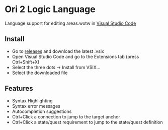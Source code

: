 # Ori 2 Logic Language

Language support for editing areas.wotw in [Visual Studio Code](https://code.visualstudio.com/)

## Install

- Go to [releases](https://github.com/ori-rando/logic-language/releases) and download the latest .vsix
- Open Visual Studio Code and go to the Extensions tab (press Ctrl+Shift+X)
- Select the three dots -> Install from VSIX...
- Select the downloaded file

## Features

- Syntax Highlighting
- Syntax error messages
- Autocompletion suggestions
- Ctrl+Click a connection to jump to the target anchor
- Ctrl+Click a state/quest requirement to jump to the state/quest definition
